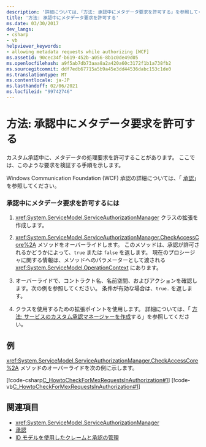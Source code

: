 ```yaml
---
description: '詳細については、「方法: 承認中にメタデータ要求を許可する」を参照してください。'
title: '方法: 承認中にメタデータ要求を許可する'
ms.date: 03/30/2017
dev_langs:
- csharp
- vb
helpviewer_keywords:
- allowing metadata requests while authorizing [WCF]
ms.assetid: 90cec34f-b619-452b-a056-8b1c0de49d05
ms.openlocfilehash: a9f5ab7db73aaa8a2a420a60c3172f1b1a738fb2
ms.sourcegitcommit: ddf7edb67715a5b9a45e3dd44536dabc153c1de0
ms.translationtype: MT
ms.contentlocale: ja-JP
ms.lasthandoff: 02/06/2021
ms.locfileid: "99742746"
---
```

# <a name="how-to-allow-metadata-requests-while-authorizing"></a>方法: 承認中にメタデータ要求を許可する

カスタム承認中に、メタデータの処理要求を許可することがあります。 ここでは、このような要求を検証する手順を示します。  
  
 Windows Communication Foundation (WCF) 承認の詳細については、「 [承認](authorization-in-wcf.md)」を参照してください。  
  
### <a name="to-allow-metadata-requests-during-authorization"></a>承認中にメタデータ要求を許可するには  
  
1. <xref:System.ServiceModel.ServiceAuthorizationManager> クラスの拡張を作成します。  
  
2. <xref:System.ServiceModel.ServiceAuthorizationManager.CheckAccessCore%2A> メソッドをオーバーライドします。 このメソッドは、承認が許可されるかどうかによって、`true` または `false` を返します。 現在のプロシージャに関する情報は、メソッドへのパラメーターとして渡される <xref:System.ServiceModel.OperationContext> にあります。  
  
3. オーバーライドで、コントラクト名、名前空間、およびアクションを確認します。次の例を参照してください。 条件が有効な場合は、`true.` を返します。  
  
4. クラスを使用するための拡張ポイントを使用します。 詳細については、「 [方法: サービスのカスタム承認マネージャーを作成](../extending/how-to-create-a-custom-authorization-manager-for-a-service.md)する」を参照してください。  
  
## <a name="example"></a>例  

 <xref:System.ServiceModel.ServiceAuthorizationManager.CheckAccessCore%2A> メソッドのオーバーライドを次の例に示します。  
  
 [!code-csharp[C_HowtoCheckForMexRequestsInAuthorization#1](../../../../samples/snippets/csharp/VS_Snippets_CFX/c_howtocheckformexrequestsinauthorization/cs/source.cs#1)]
 [!code-vb[C_HowtoCheckForMexRequestsInAuthorization#1](../../../../samples/snippets/visualbasic/VS_Snippets_CFX/c_howtocheckformexrequestsinauthorization/vb/source.vb#1)]  
  
## <a name="see-also"></a>関連項目

- <xref:System.ServiceModel.ServiceAuthorizationManager>
- [承認](authorization-in-wcf.md)
- [ID モデルを使用したクレームと承認の管理](managing-claims-and-authorization-with-the-identity-model.md)
